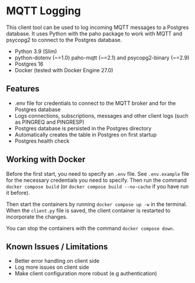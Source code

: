 # MQTT Logging

This client tool can be used to log incoming MQTT messages to a Postgres database. It uses Python with the paho package to work with MQTT and psycopg2 to connect to the Postgres database.

* Python 3.9 (Slim)
* python-dotenv (~=1.0) paho-mqtt (~=2.1) and psycopg2-binary (~=2.9)
* Postgres 16
* Docker (tested with Docker Engine 27.0)

## Features

* .env file for credentials to connect to the MQTT broker and for the Postgres database
* Logs connections, subscriptions, messages and other client logs (such as PINGREQ and PINGRESP)
* Postgres database is persisted in the Postgres directory
* Automatically creates the table in Postgres on first startup
* Postgres health check

## Working with Docker

Before the first start, you need to specify an `.env` file. See `.env.example` file for the necessary credentials you need to specify. Then run the command `docker compose build` (or `docker compose build --no-cache` if you have run it before).

Then start the containers by running `docker compose up -w` in the terminal. When the `client.py` file is saved, the client container is restarted to incorporate the changes.

You can stop the containers with the command `docker compose down`.

## Known Issues / Limitations

* Better error handling on client side
* Log more issues on client side
* Make client configuration more robust (e.g authentication)